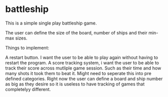 # battleship
This is a simple single play battleship game.

The user can define the size of the board, number of ships and their min-max sizes. 

Things to implement: 

A restart button. I want the user to be able to play again without having to restart the program.
A score tracking system, i want the user to be able to track their score across mutliple game session. Such as their time and how many shots it took them to beat it. Might need to seperate this into pre defined categories. Right now the user can define a board and ship number as big as they desire so it is useless to have tracking of games that completelyy different.
